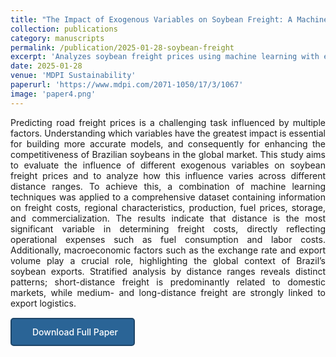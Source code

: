 ```yaml
---
title: "The Impact of Exogenous Variables on Soybean Freight: A Machine Learning Analysis"
collection: publications
category: manuscripts
permalink: /publication/2025-01-28-soybean-freight
excerpt: 'Analyzes soybean freight prices using machine learning with external variables.'
date: 2025-01-28
venue: 'MDPI Sustainability'
paperurl: 'https://www.mdpi.com/2071-1050/17/3/1067'
image: 'paper4.png'
---
```

<div style="text-align: justify;">
Predicting road freight prices is a challenging task influenced by multiple factors. Understanding which variables have the greatest impact is essential for building more accurate models, and consequently for enhancing the competitiveness of Brazilian soybeans in the global market. This study aims to evaluate the influence of different exogenous variables on soybean freight prices and to analyze how this influence varies across different distance ranges. To achieve this, a combination of machine learning techniques was applied to a comprehensive dataset containing information on freight costs, regional characteristics, production, fuel prices, storage, and commercialization. The results indicate that distance is the most significant variable in determining freight costs, directly reflecting operational expenses such as fuel consumption and labor costs. Additionally, macroeconomic factors such as the exchange rate and export volume play a crucial role, highlighting the global context of Brazil’s soybean exports. Stratified analysis by distance ranges reveals distinct patterns; short-distance freight is predominantly related to domestic markets, while medium- and long-distance freight are strongly linked to export logistics.
</div>

<a href="{{ page.paperurl }}" target="_blank" class="btn--download">
  <i class="fas fa-file-pdf"></i>Download Full Paper
</a>

<style>
.btn--download {
  display: inline-block;
  padding: 12px 25px;
  background-color: #2a6496;
  color: white !important;
  text-decoration: none;
  border-radius: 5px;
  transition: background-color 0.3s;
  font-weight: 500;
  margin-top: 15px;
  border: 2px solid #1d4568;
}

.btn--download:hover {
  background-color: #1d4568;
  text-decoration: none;
}

.btn--download i {
  margin-right: 8px;
}
</style>